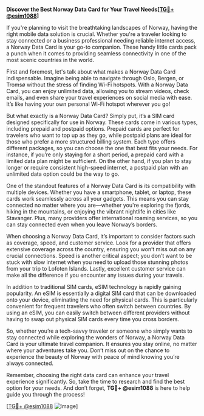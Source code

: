 **Discover the Best Norway Data Card for Your Travel Needs[[TG💪+ @esim1088](https://t.me/s/esim1088)]**

If you're planning to visit the breathtaking landscapes of Norway, having the right mobile data solution is crucial. Whether you're a traveler looking to stay connected or a business professional needing reliable internet access, a Norway Data Card is your go-to companion. These handy little cards pack a punch when it comes to providing seamless connectivity in one of the most scenic countries in the world.

First and foremost, let's talk about what makes a Norway Data Card indispensable. Imagine being able to navigate through Oslo, Bergen, or Tromsø without the stress of finding Wi-Fi hotspots. With a Norway Data Card, you can enjoy unlimited data, allowing you to stream videos, check emails, and even share your travel experiences on social media with ease. It’s like having your own personal Wi-Fi hotspot wherever you go!

But what exactly is a Norway Data Card? Simply put, it’s a SIM card designed specifically for use in Norway. These cards come in various types, including prepaid and postpaid options. Prepaid cards are perfect for travelers who want to top up as they go, while postpaid plans are ideal for those who prefer a more structured billing system. Each type offers different packages, so you can choose the one that best fits your needs. For instance, if you’re only staying for a short period, a prepaid card with a limited data plan might be sufficient. On the other hand, if you plan to stay longer or require consistent high-speed internet, a postpaid plan with an unlimited data option could be the way to go.

One of the standout features of a Norway Data Card is its compatibility with multiple devices. Whether you have a smartphone, tablet, or laptop, these cards work seamlessly across all your gadgets. This means you can stay connected no matter where you are—whether you're exploring the fjords, hiking in the mountains, or enjoying the vibrant nightlife in cities like Stavanger. Plus, many providers offer international roaming services, so you can stay connected even when you leave Norway’s borders.

When choosing a Norway Data Card, it’s important to consider factors such as coverage, speed, and customer service. Look for a provider that offers extensive coverage across the country, ensuring you won’t miss out on any crucial connections. Speed is another critical aspect; you don’t want to be stuck with slow internet when you need to upload those stunning photos from your trip to Lofoten Islands. Lastly, excellent customer service can make all the difference if you encounter any issues during your travels.

In addition to traditional SIM cards, eSIM technology is rapidly gaining popularity. An eSIM is essentially a digital SIM card that can be downloaded onto your device, eliminating the need for physical cards. This is particularly convenient for frequent travelers who often switch between countries. By using an eSIM, you can easily switch between different providers without having to swap out physical SIM cards every time you cross borders.

So, whether you’re a tech-savvy traveler or someone who simply wants to stay connected while exploring the wonders of Norway, a Norway Data Card is your ultimate travel companion. It ensures you stay online, no matter where your adventures take you. Don’t miss out on the chance to experience the beauty of Norway with peace of mind knowing you’re always connected.

Remember, choosing the right data card can enhance your travel experience significantly. So, take the time to research and find the best option for your needs. And don’t forget, **TG💪+ @esim1088** is here to help guide you through the process! 

[[TG💪+ @esim1088](https://t.me/s/esim1088) ![Image](https://i.postimg.cc/Y0z9fWf4/image.png)]